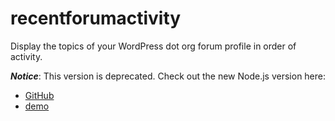 recentforumactivity
===================

Display the topics of your WordPress dot org forum profile in order of activity.

***Notice***: This version is deprecated. Check out the new Node.js version here:

* [GitHub](https://github.com/keesiemeijer/recentforumactivity-nodejs/)
* [demo](https://forum-activity.herokuapp.com)